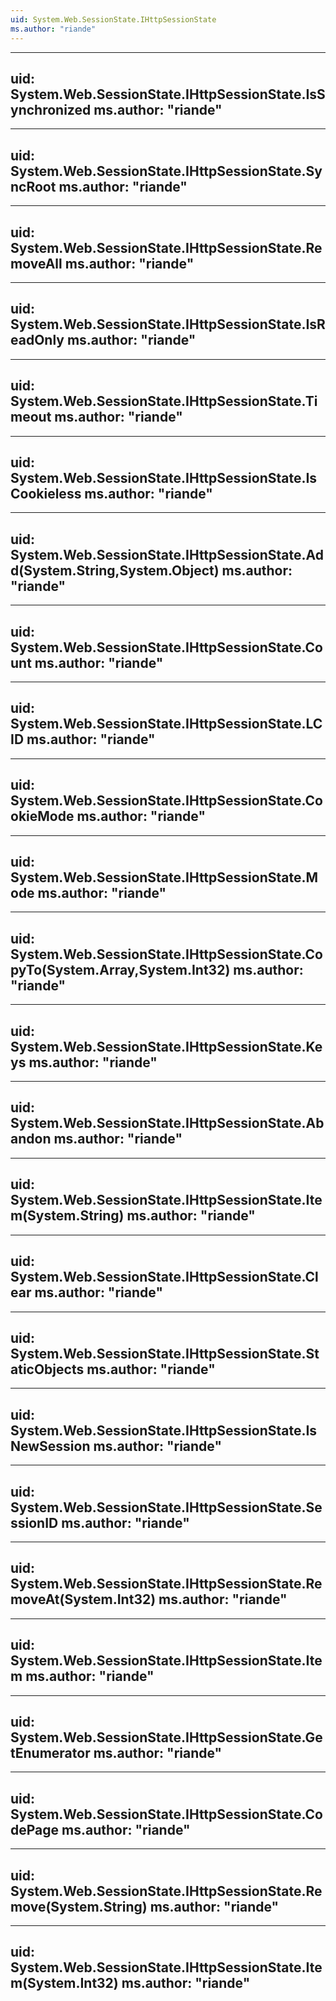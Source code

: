 ```yaml
---
uid: System.Web.SessionState.IHttpSessionState
ms.author: "riande"
---
```


---
uid: System.Web.SessionState.IHttpSessionState.IsSynchronized
ms.author: "riande"
---

---
uid: System.Web.SessionState.IHttpSessionState.SyncRoot
ms.author: "riande"
---

---
uid: System.Web.SessionState.IHttpSessionState.RemoveAll
ms.author: "riande"
---

---
uid: System.Web.SessionState.IHttpSessionState.IsReadOnly
ms.author: "riande"
---

---
uid: System.Web.SessionState.IHttpSessionState.Timeout
ms.author: "riande"
---

---
uid: System.Web.SessionState.IHttpSessionState.IsCookieless
ms.author: "riande"
---

---
uid: System.Web.SessionState.IHttpSessionState.Add(System.String,System.Object)
ms.author: "riande"
---

---
uid: System.Web.SessionState.IHttpSessionState.Count
ms.author: "riande"
---

---
uid: System.Web.SessionState.IHttpSessionState.LCID
ms.author: "riande"
---

---
uid: System.Web.SessionState.IHttpSessionState.CookieMode
ms.author: "riande"
---

---
uid: System.Web.SessionState.IHttpSessionState.Mode
ms.author: "riande"
---

---
uid: System.Web.SessionState.IHttpSessionState.CopyTo(System.Array,System.Int32)
ms.author: "riande"
---

---
uid: System.Web.SessionState.IHttpSessionState.Keys
ms.author: "riande"
---

---
uid: System.Web.SessionState.IHttpSessionState.Abandon
ms.author: "riande"
---

---
uid: System.Web.SessionState.IHttpSessionState.Item(System.String)
ms.author: "riande"
---

---
uid: System.Web.SessionState.IHttpSessionState.Clear
ms.author: "riande"
---

---
uid: System.Web.SessionState.IHttpSessionState.StaticObjects
ms.author: "riande"
---

---
uid: System.Web.SessionState.IHttpSessionState.IsNewSession
ms.author: "riande"
---

---
uid: System.Web.SessionState.IHttpSessionState.SessionID
ms.author: "riande"
---

---
uid: System.Web.SessionState.IHttpSessionState.RemoveAt(System.Int32)
ms.author: "riande"
---

---
uid: System.Web.SessionState.IHttpSessionState.Item
ms.author: "riande"
---

---
uid: System.Web.SessionState.IHttpSessionState.GetEnumerator
ms.author: "riande"
---

---
uid: System.Web.SessionState.IHttpSessionState.CodePage
ms.author: "riande"
---

---
uid: System.Web.SessionState.IHttpSessionState.Remove(System.String)
ms.author: "riande"
---

---
uid: System.Web.SessionState.IHttpSessionState.Item(System.Int32)
ms.author: "riande"
---
